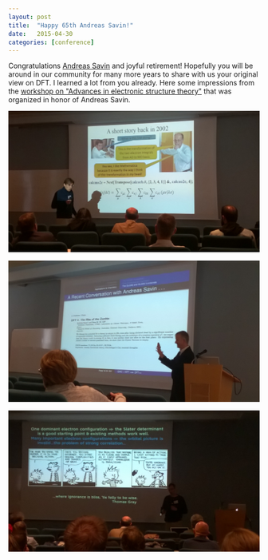 ```yaml
---
layout: post
title:  "Happy 65th Andreas Savin!"
date:   2015-04-30
categories: [conference]
---
```

Congratulations <a href="http://www.lct.jussieu.fr/pagesperso/savin/">Andreas Savin</a> and joyful retirement! Hopefully you will be around in our community for many more years to share with us your original view on DFT. I learned a lot from you already. Here some impressions from the <a href="https://wiki.lct.jussieu.fr/workshop/index.php/Workshop_on_%22Advances_in_electronic_structure_theory%22">workshop on "Advances in electronic structure theory"</a> that was organized in honor of Andreas Savin.

<a href="/img/2015-04-27_Toulouse.jpg"><img class="my" src="/img/2015-04-27_Toulouse.jpg" alt="Julien Toulouse" ></a>

<a href="/img/2015-04-29_Gill.jpg"><img class="my" src="/img/2015-04-29_Gill.jpg" alt="Peter Gill" ></a>

<a href="/img/2015-04-27_Ayers.jpg"><img class="my" src="/img/2015-04-27_Ayers.jpg" alt="Paul Ayers" ></a>



